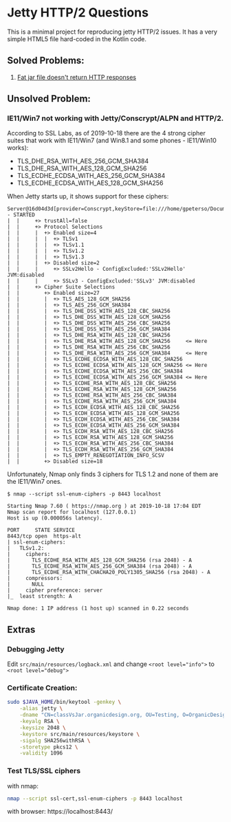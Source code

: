 # Jetty HTTP/2 Questions
This is a minimal project for reproducing jetty HTTP/2 issues.
It has a very simple HTML5 file hard-coded in the Kotlin code.

## Solved Problems:
1. [Fat jar file doesn't return HTTP responses](PROBLEM1.md)

## Unsolved Problem:
### IE11/Win7 not working with Jetty/Conscrypt/ALPN and HTTP/2.

According to SSL Labs, as of 2019-10-18 there are the 4 strong cipher suites that work with IE11/Win7 (and Win8.1 and some phones - IE11/Win10 works):
 - TLS_DHE_RSA_WITH_AES_256_GCM_SHA384
 - TLS_DHE_RSA_WITH_AES_128_GCM_SHA256
 - TLS_ECDHE_ECDSA_WITH_AES_256_GCM_SHA384
 - TLS_ECDHE_ECDSA_WITH_AES_128_GCM_SHA256

When Jetty starts up, it shows support for these ciphers:
```text
Server@16d04d3d[provider=Conscrypt,keyStore=file:///home/gpeterso/Documents/planbase/goalQpc/classVsJar/target/classes/keystore,trustStore=null] - STARTED
|  |     +> trustAll=false
|  |     +> Protocol Selections
|  |     |  +> Enabled size=4
|  |     |  |  +> TLSv1
|  |     |  |  +> TLSv1.1
|  |     |  |  +> TLSv1.2
|  |     |  |  +> TLSv1.3
|  |     |  +> Disabled size=2
|  |     |     +> SSLv2Hello - ConfigExcluded:'SSLv2Hello' JVM:disabled
|  |     |     +> SSLv3 - ConfigExcluded:'SSLv3' JVM:disabled
|  |     +> Cipher Suite Selections
|  |        +> Enabled size=27
|  |        |  +> TLS_AES_128_GCM_SHA256
|  |        |  +> TLS_AES_256_GCM_SHA384
|  |        |  +> TLS_DHE_DSS_WITH_AES_128_CBC_SHA256
|  |        |  +> TLS_DHE_DSS_WITH_AES_128_GCM_SHA256
|  |        |  +> TLS_DHE_DSS_WITH_AES_256_CBC_SHA256
|  |        |  +> TLS_DHE_DSS_WITH_AES_256_GCM_SHA384
|  |        |  +> TLS_DHE_RSA_WITH_AES_128_CBC_SHA256
|  |        |  +> TLS_DHE_RSA_WITH_AES_128_GCM_SHA256     <= Here
|  |        |  +> TLS_DHE_RSA_WITH_AES_256_CBC_SHA256
|  |        |  +> TLS_DHE_RSA_WITH_AES_256_GCM_SHA384     <= Here
|  |        |  +> TLS_ECDHE_ECDSA_WITH_AES_128_CBC_SHA256
|  |        |  +> TLS_ECDHE_ECDSA_WITH_AES_128_GCM_SHA256 <= Here
|  |        |  +> TLS_ECDHE_ECDSA_WITH_AES_256_CBC_SHA384
|  |        |  +> TLS_ECDHE_ECDSA_WITH_AES_256_GCM_SHA384 <= Here
|  |        |  +> TLS_ECDHE_RSA_WITH_AES_128_CBC_SHA256
|  |        |  +> TLS_ECDHE_RSA_WITH_AES_128_GCM_SHA256
|  |        |  +> TLS_ECDHE_RSA_WITH_AES_256_CBC_SHA384
|  |        |  +> TLS_ECDHE_RSA_WITH_AES_256_GCM_SHA384
|  |        |  +> TLS_ECDH_ECDSA_WITH_AES_128_CBC_SHA256
|  |        |  +> TLS_ECDH_ECDSA_WITH_AES_128_GCM_SHA256
|  |        |  +> TLS_ECDH_ECDSA_WITH_AES_256_CBC_SHA384
|  |        |  +> TLS_ECDH_ECDSA_WITH_AES_256_GCM_SHA384
|  |        |  +> TLS_ECDH_RSA_WITH_AES_128_CBC_SHA256
|  |        |  +> TLS_ECDH_RSA_WITH_AES_128_GCM_SHA256
|  |        |  +> TLS_ECDH_RSA_WITH_AES_256_CBC_SHA384
|  |        |  +> TLS_ECDH_RSA_WITH_AES_256_GCM_SHA384
|  |        |  +> TLS_EMPTY_RENEGOTIATION_INFO_SCSV
|  |        +> Disabled size=18
```

Unfortunately, Nmap only finds 3 ciphers for TLS 1.2 and none of them are the IE11/Win7 ones.
```text
$ nmap --script ssl-enum-ciphers -p 8443 localhost

Starting Nmap 7.60 ( https://nmap.org ) at 2019-10-18 17:04 EDT
Nmap scan report for localhost (127.0.0.1)
Host is up (0.000056s latency).

PORT     STATE SERVICE
8443/tcp open  https-alt
| ssl-enum-ciphers: 
|   TLSv1.2: 
|     ciphers: 
|       TLS_ECDHE_RSA_WITH_AES_128_GCM_SHA256 (rsa 2048) - A
|       TLS_ECDHE_RSA_WITH_AES_256_GCM_SHA384 (rsa 2048) - A
|       TLS_ECDHE_RSA_WITH_CHACHA20_POLY1305_SHA256 (rsa 2048) - A
|     compressors: 
|       NULL
|     cipher preference: server
|_  least strength: A

Nmap done: 1 IP address (1 host up) scanned in 0.22 seconds
```



## Extras

### Debugging Jetty
Edit `src/main/resources/logback.xml` and change `<root level="info">` to `<root level="debug">`

### Certificate Creation:
```bash
sudo $JAVA_HOME/bin/keytool -genkey \
    -alias jetty \
    -dname "CN=classVsJar.organicdesign.org, OU=Testing, O=OrganicDesign, L=Upstate, ST=South Carolina, C=US" \
    -keyalg RSA \
    -keysize 2048 \
    -keystore src/main/resources/keystore \
    -sigalg SHA256withRSA \
    -storetype pkcs12 \
    -validity 1096
```
### Test TLS/SSL ciphers
with nmap:
```bash
nmap --script ssl-cert,ssl-enum-ciphers -p 8443 localhost
```

with browser: https://localhost:8443/